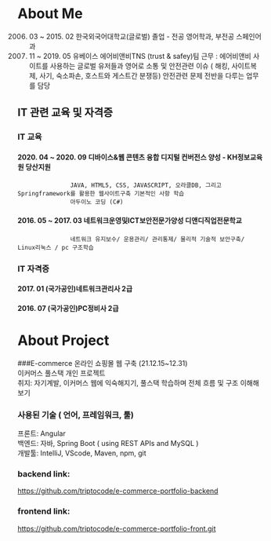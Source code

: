 # About Me
 2006. 03 ~ 2015. 02 한국외국어대학교(글로벌)  졸업 - 전공 영어학과, 부전공 스페인어과
 2017. 11 ~ 2019. 05 유베이스 에어비앤비TNS (trust & safey)팀 근무
                  : 에어비앤비 사이트를 사용하는 글로벌 유저들과 영어로 소통 및 안전관련 이슈
                   ( 해킹, 사이트복제, 사기, 숙소파손, 호스트와 게스트간 분쟁등) 안전관련 문제 전반을 다루는 업무를 담당
                   
## IT 관련 교육 및 자격증
### IT 교육  
#### 2020. 04 ~ 2020. 09 디바이스&웹 콘텐츠 융합 디지털 컨버전스 양성 - KH정보교육원 당산지원  
                   JAVA, HTML5, CSS, JAVASCRIPT, 오라클DB, 그리고 Springframework를 활용한 웹사이트구축 기본적인 사항 학습  
                   아두이노 코딩 (C#)  
                    
 ####  2016. 05 ~ 2017. 03 네트워크운영및ICT보안전문가양성 디앤디직업전문학교                                      
                   네트워크 유지보수/ 운용관리/ 관리통제/ 물리적 기술적 보안구축/ Linux리눅스 / pc 구조학습
### IT 자격증
####  2017. 01 (국가공인)네트워크관리사 2급
####  2016. 07 (국가공인)PC정비사       2급 


# About Project
###E-commerce 온라인 쇼핑몰 웹 구축  (21.12.15~12.31)  
이커머스 풀스택 개인 프로젝트   
취지: 자기계발, 이커머스 웹에 익숙해지기, 풀스택 학습하며 전체 흐름 및 구조 이해해보기  

### 사용된 기술 ( 언어, 프레임워크, 툴)  
프론트: Angular  
백엔드: 자바, Spring Boot ( using REST APIs and MySQL )  
개발툴: IntelliJ, VScode, Maven, npm, git

### backend link: 
https://github.com/triptocode/e-commerce-portfolio-backend
### frontend link: 
https://github.com/triptocode/e-commerce-portfolio-front.git
